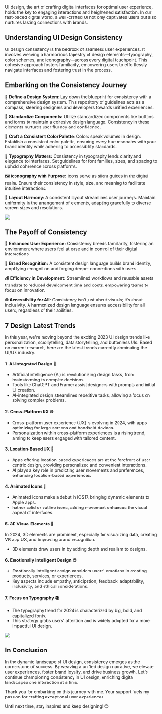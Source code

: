 UI design, the art of crafting digital interfaces for optimal user experience, holds the key to engaging interactions and heightened satisfaction. In our fast-paced digital world, a well-crafted UI not only captivates users but also nurtures lasting connections with brands.

## Understanding UI Design Consistency

UI design consistency is the bedrock of seamless user experiences. It involves weaving a harmonious tapestry of design elements—typography, color schemes, and iconography—across every digital touchpoint. This cohesive approach fosters familiarity, empowering users to effortlessly navigate interfaces and fostering trust in the process.

## Embarking on the Consistency Journey

**🌟 Define a Design System:** Lay down the blueprint for consistency with a comprehensive design system. This repository of guidelines acts as a compass, steering designers and developers towards unified experiences.

**🔧 Standardize Components:** Utilize standardized components like buttons and forms to maintain a cohesive design language. Consistency in these elements nurtures user fluency and confidence.

**🎨 Craft a Consistent Color Palette:** Colors speak volumes in design. Establish a consistent color palette, ensuring every hue resonates with your brand identity while adhering to accessibility standards.

**📝 Typography Matters:** Consistency in typography lends clarity and elegance to interfaces. Set guidelines for font families, sizes, and spacing to uphold coherence across platforms.

**🖼️ Iconography with Purpose:** Icons serve as silent guides in the digital realm. Ensure their consistency in style, size, and meaning to facilitate intuitive interactions.

**📐 Layout Harmony:** A consistent layout streamlines user journeys. Maintain uniformity in the arrangement of elements, adapting gracefully to diverse screen sizes and resolutions.

<img src="https://media.licdn.com/dms/image/v2/D4D12AQE8wl-ukqRxtQ/article-inline_image-shrink_1500_2232/article-inline_image-shrink_1500_2232/0/1707569078949?e=1729123200&v=beta&t=45sCFMRNYvvC-blPGcn4QpBMfHgHOCzJyTItX2gXAuY">

## The Payoff of Consistency

**🌟 Enhanced User Experience:** Consistency breeds familiarity, fostering an environment where users feel at ease and in control of their digital interactions.

**🚀 Brand Recognition:** A consistent design language builds brand identity, amplifying recognition and forging deeper connections with users.

**💰 Efficiency in Development:** Streamlined workflows and reusable assets translate to reduced development time and costs, empowering teams to focus on innovation.

**🌐 Accessibility for All:** Consistency isn’t just about visuals; it’s about inclusivity. A harmonized design language ensures accessibility for all users, regardless of their abilities.

## 7 Design Latest Trends

In this year, we're moving beyond the exciting 2023 UI design trends like personalization, scrollytelling, data storytelling, and buttonless UIs. Based on current research, here are the latest trends currently dominating the UI/UX industry.

#### 1. AI-Integrated Design 🤖

- Artificial intelligence (AI) is revolutionizing design tasks, from brainstorming to complex decisions.
- Tools like ChatGPT and Framer assist designers with prompts and initial UI creation.
- AI-integrated design streamlines repetitive tasks, allowing a focus on solving complex problems.

#### 2. Cross-Platform UX 🌐

- Cross-platform user experience (UX) is evolving in 2024, with apps optimizing for large screens and handheld devices.
- Personalization within cross-platform experiences is a rising trend, aiming to keep users engaged with tailored content.

#### 3. Location-Based UX 📍

- Apps offering location-based experiences are at the forefront of user-centric design, providing personalized and convenient interactions.
- AI plays a key role in predicting user movements and preferences, enhancing location-based experiences.

#### 4. Animated Icons 🎉

- Animated icons make a debut in iOS17, bringing dynamic elements to Apple apps.
- hether solid or outline icons, adding movement enhances the visual appeal of interfaces.

#### 5. 3D Visual Elements 🚀

In 2024, 3D elements are prominent, especially for visualizing data, creating VR app UX, and improving brand recognition.

- 3D elements draw users in by adding depth and realism to designs.

#### 6. Emotionally Intelligent Design 😊

- Emotionally intelligent design considers users' emotions in creating products, services, or experiences.
- Key aspects include empathy, anticipation, feedback, adaptability, inclusivity, and ethical considerations.

#### 7. Focus on Typography 📚

- The typography trend for 2024 is characterized by big, bold, and capitalized fonts.
- This strategy grabs users' attention and is widely adopted for a more impactful UI design.

<img src="https://media.licdn.com/dms/image/D4D12AQE9Tkubgki7tg/article-inline_image-shrink_1500_2232/0/1707569121786?e=1729123200&v=beta&t=yvwcvsKOpAzLMX6A7g5N_sF7K6_C4tZovYK9CLVLlfw">

## In Conclusion

In the dynamic landscape of UI design, consistency emerges as the cornerstone of success. By weaving a unified design narrative, we elevate user experiences, foster brand loyalty, and drive business growth. Let's continue championing consistency in UI design, enriching digital landscapes one interaction at a time.

Thank you for embarking on this journey with me. Your support fuels my passion for crafting exceptional user experiences.

Until next time, stay inspired and keep designing! 😊
